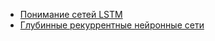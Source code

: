 * [Понимание сетей LSTM](/articles/%D0%9F%D0%BE%D0%BD%D0%B8%D0%BC%D0%B0%D0%BD%D0%B8%D0%B5%20%D1%81%D0%B5%D1%82%D0%B5%D0%B9%20LSTM.md)
* [Глубинные рекуррентные нейронные сети](/articles/%D0%93%D0%BB%D1%83%D0%B1%D0%B8%D0%BD%D0%BD%D1%8B%D0%B5%20%D1%80%D0%B5%D0%BA%D1%83%D1%80%D1%80%D0%B5%D0%BD%D1%82%D0%BD%D1%8B%D0%B5%20%D0%BD%D0%B5%D0%B9%D1%80%D0%BE%D0%BD%D0%BD%D1%8B%D0%B5%20%D1%81%D0%B5%D1%82%D0%B8.md)
